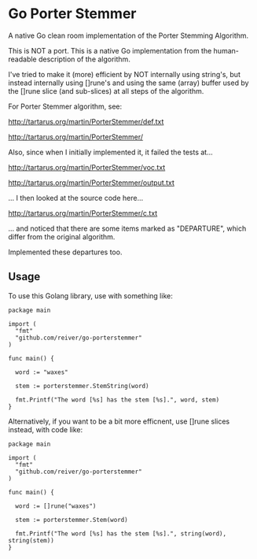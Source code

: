 # Go Porter Stemmer

A native Go clean room implementation of the Porter Stemming Algorithm.

This is NOT a port. This is a native Go implementation from the human-readable
description of the algorithm.

I've tried to make it (more) efficient by NOT internally using string's, but
instead internally using []rune's and using the same (array) buffer used by
the []rune slice (and sub-slices) at all steps of the algorithm.

For Porter Stemmer algorithm, see:

http://tartarus.org/martin/PorterStemmer/def.txt

http://tartarus.org/martin/PorterStemmer/

Also, since when I initially implemented it, it failed the tests at...

http://tartarus.org/martin/PorterStemmer/voc.txt

http://tartarus.org/martin/PorterStemmer/output.txt

... I then looked at the source code here...

http://tartarus.org/martin/PorterStemmer/c.txt

... and noticed that there are some items marked as "DEPARTURE",
which differ from the original algorithm.

Implemented these departures too.

## Usage

To use this Golang library, use with something like:

    package main
    
    import (
      "fmt"
      "github.com/reiver/go-porterstemmer"
    )
    
    func main() {
      
      word := "waxes"
      
      stem := porterstemmer.StemString(word)
      
      fmt.Printf("The word [%s] has the stem [%s].", word, stem)
    }

Alternatively, if you want to be a bit more efficnent, use []rune slices instead, with code like:

    package main
    
    import (
      "fmt"
      "github.com/reiver/go-porterstemmer"
    )
    
    func main() {
      
      word := []rune("waxes")
      
      stem := porterstemmer.Stem(word)
      
      fmt.Printf("The word [%s] has the stem [%s].", string(word), string(stem))
    }
